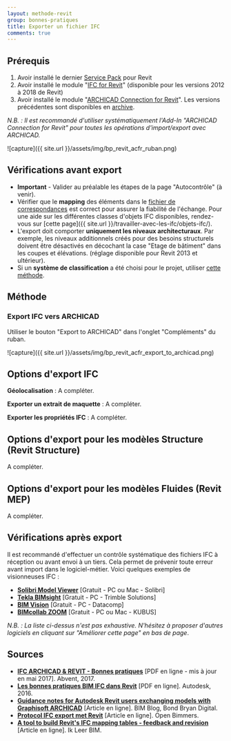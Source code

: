 ```yaml
---
layout: methode-revit
group: bonnes-pratiques
title: Exporter un fichier IFC
comments: true
---
```


## Prérequis

1. Avoir installé le dernier [Service Pack](https://knowledge.autodesk.com/support/revit-products/downloads) pour Revit
2.	Avoir installé le module "[IFC for Revit](https://sourceforge.net/projects/ifcexporter/files/)" (disponible pour les versions 2012 à 2018 de Revit)
3.	Avoir installé le module "[ARCHICAD Connection for Revit](http://www.graphisoft.com/downloads/interoperability.html)". Les versions précédentes sont disponibles en [archive](http://www.graphisoft.com/downloads/addons/interoperability/Archive.html).

*N.B. : Il est recommandé d'utiliser systématiquement l'Add-In "ARCHICAD Connection for Revit" pour toutes les opérations d'import/export avec ARCHICAD.*

![capture]({{ site.url }}/assets/img/bp_revit_acfr_ruban.png)

## Vérifications avant export

* **Important** - Valider au préalable les étapes de la page "Autocontrôle" (à venir).
* Vérifier que le **mapping** des éléments dans le [fichier de correspondances](https://knowledge.autodesk.com/fr/support/revit-products/learn-explore/caas/CloudHelp/cloudhelp/2018/FRA/Revit-DocumentPresent/files/GUID-B85CE60D-2868-427E-A37C-37C4F09D6016-htm.html) est correct pour assurer la fiabilité de l'échange. Pour une aide sur les différentes classes d'objets IFC disponibles, rendez-vous sur [cette page]({{ site.url }}/travailler-avec-les-ifc/objets-ifc/).
* L'export doit comporter **uniquement les niveaux architecturaux**. Par exemple, les niveaux additionnels créés pour des besoins structurels doivent être désactivés en décochant la case "Etage de bâtiment" dans les coupes et élévations. (réglage disponible pour Revit 2013 et ultérieur).
* Si un **système de classification** a été choisi pour le projet, utiliser [cette méthode](http://www.evolve-consultancy.com/resource/guides/ifc-classification-revit).

## Méthode

### Export IFC vers ARCHICAD

Utiliser le bouton "Export to ARCHICAD" dans l'onglet "Compléments" du ruban.

![capture]({{ site.url }}/assets/img/bp_revit_acfr_export_to_archicad.png)

## Options d'export IFC

**Géolocalisation** : 
A compléter.

**Exporter un extrait de maquette** :
A compléter.

**Exporter les propriétés IFC** :
A compléter.

## Options d'export pour les modèles Structure (Revit Structure)

A compléter.

## Options d'export pour les modèles Fluides (Revit MEP)

A compléter.

## Vérifications après export

Il est recommandé d'effectuer un contrôle systématique des fichiers IFC à réception ou avant envoi à un tiers. Cela permet de prévenir toute erreur avant import dans le logiciel-métier. Voici quelques exemples de visionneuses IFC :

* **[Solibri Model Viewer](http://www.solibri.com/products/solibri-model-viewer/)** [Gratuit - PC ou Mac - Solibri]
* **[Tekla BIMsight](http://www.teklabimsight.com/)** [Gratuit - PC - Trimble Solutions]
* **[BIM Vision](http://bimvision.eu/en/free-ifc-model-viewer/)** [Gratuit - PC - Datacomp]
* **[BIMcollab ZOOM](http://www.bimcollab.com/en/ZOOM/zoom)** [Gratuit - PC ou Mac - KUBUS]

*N.B. : La liste ci-dessus n'est pas exhaustive. N'hésitez à proposer d'autres logiciels en cliquant sur "Améliorer cette page" en bas de page*.

## Sources

* **[IFC ARCHICAD & REVIT - Bonnes pratiques](https://archicad.fr/download/guide-ifc-abvent/?wpdmdl=14005)** [PDF en ligne - mis à jour en mai 2017]. Abvent, 2017.
* **[Les bonnes pratiques BIM IFC dans Revit](http://abcdblog.typepad.com/abcd/2016/05/Livre_blanc_Autodesk-Bonnes_Pratiques_BIM-Revit-IFC.pdf)** [PDF en ligne]. Autodesk, 2016.
* **[Guidance notes for Autodesk Revit users exchanging models with Graphisoft ARCHICAD](http://bimblog.bondbryan.com/guidance-notes-for-autodesk-revit-users-exchanging-models-with-graphisoft-archicad/)** [Article en ligne]. BIM Blog, Bond Bryan Digital.
* **[Protocol IFC export met Revit](http://openbimmers.nl/protocol-ifc-export-met-revit/)** [Article en ligne]. Open Bimmers.
* **[A tool to build Revit's IFC mapping tables - feedback and revision](http://ikleerbim.blogspot.fr/2017/02/a-tool-to-build-revits-ifc-mapping.html?m=1)** [Article en ligne]. Ik Leer BIM.
